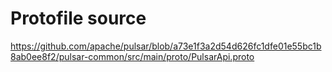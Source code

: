 
# Protofile source
https://github.com/apache/pulsar/blob/a73e1f3a2d54d626fc1dfe01e55bc1b8ab0ee8f2/pulsar-common/src/main/proto/PulsarApi.proto
